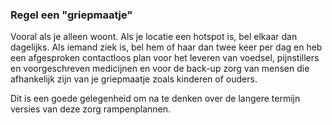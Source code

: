 ### Regel een "griepmaatje"

Vooral als je alleen woont. Als je locatie een hotspot is, bel elkaar dan dagelijks. Als iemand ziek is, bel hem of haar dan twee keer per dag en heb een afgesproken contactloos plan voor het leveren van voedsel, pijnstillers en voorgeschreven medicijnen en voor de back-up zorg van mensen die afhankelijk zijn van je griepmaatje zoals kinderen of ouders.

Dit is een goede gelegenheid om na te denken over de langere termijn versies van deze zorg rampenplannen.
